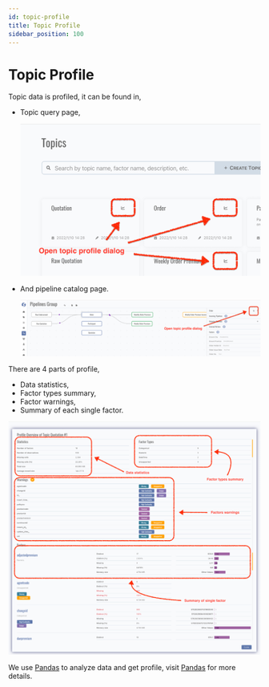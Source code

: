 ```yaml
---
id: topic-profile  
title: Topic Profile  
sidebar_position: 100
---
```


# Topic Profile

Topic data is profiled, it can be found in,

- Topic query page,

  ![Topic Profile in Query](images/topic-profile-in-query.png)

- And pipeline catalog page.

  ![Topic Profile in Pipeline Catalog](images/topic-profile-in-pipeline-catalog.png)

There are 4 parts of profile,

- Data statistics,
- Factor types summary,
- Factor warnings,
- Summary of each single factor.

![Topic Profile](images/topic-profile.png)

We use [Pandas](https://pandas.pydata.org/) to analyze data and get profile, visit [Pandas](https://pandas.pydata.org/) for more details.